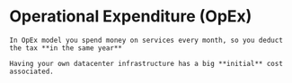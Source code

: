 # Operational Expenditure (OpEx)

```ad-warning
In OpEx model you spend money on services every month, so you deduct the tax **in the same year**

```

```ad-warning
Having your own datacenter infrastructure has a big **initial** cost associated.

```
